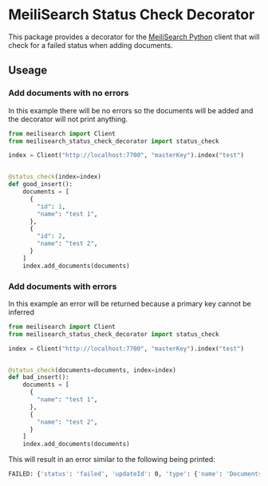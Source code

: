 # MeiliSearch Status Check Decorator

This package provides a decorator for the [MeiliSearch Python](https://github.com/meilisearch/meilisearch-python)
client that will check for a failed status when adding documents.

## Useage

### Add documents with no errors

In this example there will be no errors so the documents will be added and the decorator will not
print anything.

```py
from meilisearch import Client
from meilisearch_status_check_decorator import status_check

index = Client("http://localhost:7700", "masterKey").index("test")


@status_check(index=index)
def good_insert():
    documents = [
      {
        "id": 1,
        "name": "test 1",
      },
      {
        "id": 2,
        "name": "test 2",
      }
    ]
    index.add_documents(documents)
```

### Add documents with errors

In this example an error will be returned because a primary key cannot be inferred

```py
from meilisearch import Client
from meilisearch_status_check_decorator import status_check

index = Client("http://localhost:7700", "masterKey").index("test")


@status_check(documents=documents, index=index)
def bad_insert():
    documents = [
      {
        "name": "test 1",
      },
      {
        "name": "test 2",
      }
    ]
    index.add_documents(documents)
```

This will result in an error similar to the following being printed:

```sh
FAILED: {'status': 'failed', 'updateId': 0, 'type': {'name': 'DocumentsAddition'}, 'message': 'missing primary key', 'errorCode': 'missing_primary_key', 'errorType': 'invalid_request_error', 'errorLink': 'https://docs.meilisearch.com/errors#missing_primary_key', 'duration': 0.025, 'enqueuedAt': '2021-08-29T17:06:59.877177189Z', 'processedAt': '2021-08-29T17:06:59.906190045Z'}
```
